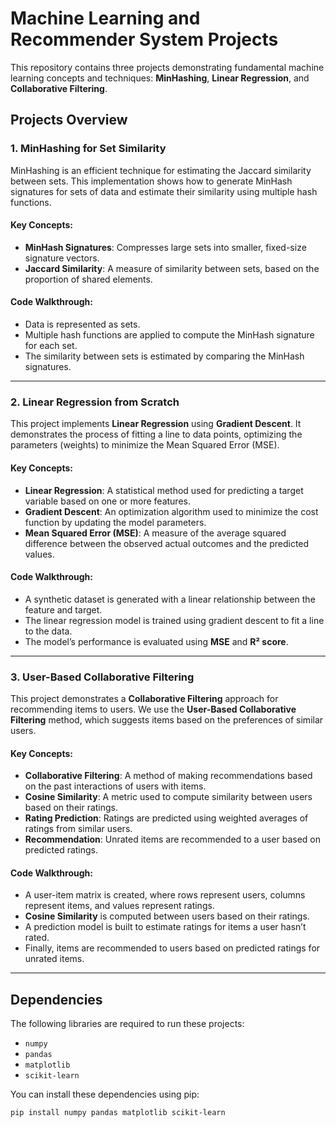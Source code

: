 
# Machine Learning and Recommender System Projects

This repository contains three projects demonstrating fundamental machine learning concepts and techniques: **MinHashing**, **Linear Regression**, and **Collaborative Filtering**.

## Projects Overview

### 1. **MinHashing for Set Similarity**

MinHashing is an efficient technique for estimating the Jaccard similarity between sets. This implementation shows how to generate MinHash signatures for sets of data and estimate their similarity using multiple hash functions.

#### Key Concepts:
- **MinHash Signatures**: Compresses large sets into smaller, fixed-size signature vectors.
- **Jaccard Similarity**: A measure of similarity between sets, based on the proportion of shared elements.

#### Code Walkthrough:
- Data is represented as sets.
- Multiple hash functions are applied to compute the MinHash signature for each set.
- The similarity between sets is estimated by comparing the MinHash signatures.

---

### 2. **Linear Regression from Scratch**

This project implements **Linear Regression** using **Gradient Descent**. It demonstrates the process of fitting a line to data points, optimizing the parameters (weights) to minimize the Mean Squared Error (MSE).

#### Key Concepts:
- **Linear Regression**: A statistical method used for predicting a target variable based on one or more features.
- **Gradient Descent**: An optimization algorithm used to minimize the cost function by updating the model parameters.
- **Mean Squared Error (MSE)**: A measure of the average squared difference between the observed actual outcomes and the predicted values.

#### Code Walkthrough:
- A synthetic dataset is generated with a linear relationship between the feature and target.
- The linear regression model is trained using gradient descent to fit a line to the data.
- The model’s performance is evaluated using **MSE** and **R² score**.

---

### 3. **User-Based Collaborative Filtering**

This project demonstrates a **Collaborative Filtering** approach for recommending items to users. We use the **User-Based Collaborative Filtering** method, which suggests items based on the preferences of similar users.

#### Key Concepts:
- **Collaborative Filtering**: A method of making recommendations based on the past interactions of users with items.
- **Cosine Similarity**: A metric used to compute similarity between users based on their ratings.
- **Rating Prediction**: Ratings are predicted using weighted averages of ratings from similar users.
- **Recommendation**: Unrated items are recommended to a user based on predicted ratings.

#### Code Walkthrough:
- A user-item matrix is created, where rows represent users, columns represent items, and values represent ratings.
- **Cosine Similarity** is computed between users based on their ratings.
- A prediction model is built to estimate ratings for items a user hasn’t rated.
- Finally, items are recommended to users based on predicted ratings for unrated items.

---

## Dependencies

The following libraries are required to run these projects:

- `numpy`
- `pandas`
- `matplotlib`
- `scikit-learn`

You can install these dependencies using pip:

```bash
pip install numpy pandas matplotlib scikit-learn
